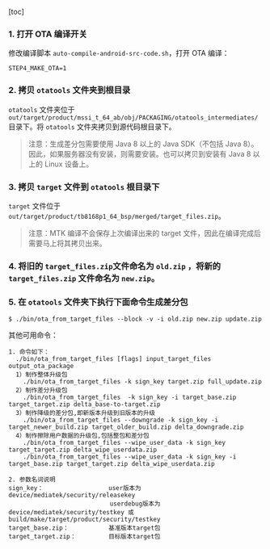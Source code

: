 [toc]

### 1. 打开 OTA 编译开关

修改编译脚本 `auto-compile-android-src-code.sh`，打开 OTA 编译：

```shell
STEP4_MAKE_OTA=1
```

### 2. 拷贝 `otatools` 文件夹到根目录

`otatools` 文件夹位于 `out/target/product/mssi_t_64_ab/obj/PACKAGING/otatools_intermediates/` 目录下。将 `otatools` 文件夹拷贝到源代码根目录下。

> 注意：生成差分包需要使用 Java 8 以上的 Java SDK（不包括 Java 8）。因此，如果服务器没有安装，则需要安装。也可以拷贝到安装有 Java 8 以上的 Linux 设备上。

### 3. 拷贝 `target` 文件到 `otatools` 根目录下

`target` 文件位于 `out/target/product/tb8168p1_64_bsp/merged/target_files.zip`。

> 注意：MTK 编译不会保存上次编译出来的 target 文件，因此在编译完成后需要马上将其拷贝出来。

### 4. 将旧的 `target_files.zip`文件命名为 `old.zip` ，将新的 `target_files.zip` 文件命名为 `new.zip`。

### 5. 在 `otatools` 文件夹下执行下面命令生成差分包

```shell
$ ./bin/ota_from_target_files --block -v -i old.zip new.zip update.zip
```

其他可用命令：

```
1. 命令如下：
  ./bin/ota_from_target_files [flags] input_target_files output_ota_package
  1）制作整体升级包
    ./bin/ota_from_target_files -k sign_key target.zip full_update.zip
  2）制作差分升级包
    ./bin/ota_from_target_files  -k sign_key -i target_base.zip target_target.zip delta_base-to-target.zip
  3）制作降级的差分包,即新版本升级到旧版本的升级
    ./bin/ota_from_target_files --downgrade -k sign_key -i target_newer_build.zip target_older_build.zip delta_downgrade.zip
  4）制作擦除用户数据的升级包,包括整包和差分包
    ./bin/ota_from_target_files --wipe_user_data -k sign_key target_target.zip delta_wipe_userdata.zip
    ./bin/ota_from_target_files --wipe_user_data -k sign_key -i target_base.zip target_target.zip delta_wipe_userdata.zip

2. 参数名词说明
sign_key：                  user版本为 device/mediatek/security/releasekey
                            userdebug版本为 device/mediatek/security/testkey 或 build/make/target/product/security/testkey
target_base.zip：           基准版本target包
target_target.zip：         目标版本target包
```





